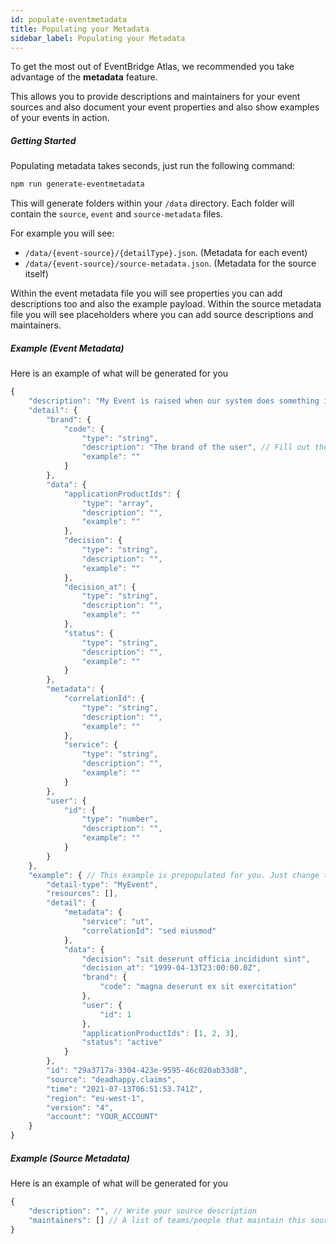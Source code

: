 ```yaml
---
id: populate-eventmetadata
title: Populating your Metadata
sidebar_label: Populating your Metadata
---
```


To get the most out of EventBridge Atlas, we recommended you take advantage of the **metadata** feature.

This allows you to provide descriptions and maintainers for your event sources and also document your event properties and also show examples of your events in action.

##### Getting Started

Populating metadata takes seconds, just run the following command:

```bash
npm run generate-eventmetadata
```

This will generate folders within your `/data` directory. Each folder will contain the `source`, `event` and `source-metadata` files.

For example you will see:

- `/data/{event-source}/{detailType}.json`. (Metadata for each event)
- `/data/{event-source}/source-metadata.json`. (Metadata for the source itself)

Within the event metadata file you will see properties you can add descriptions too and also the example payload.
Within the source metadata file you will see placeholders where you can add source descriptions and maintainers.

##### Example (Event Metadata)

Here is an example of what will be generated for you

```js
{
    "description": "My Event is raised when our system does something interested. Change this to what you want.",
    "detail": {
        "brand": {
            "code": {
                "type": "string",
                "description": "The brand of the user", // Fill out the details for each description. The template is made for you
                "example": ""
            }
        },
        "data": {
            "applicationProductIds": {
                "type": "array",
                "description": "",
                "example": ""
            },
            "decision": {
                "type": "string",
                "description": "",
                "example": ""
            },
            "decision_at": {
                "type": "string",
                "description": "",
                "example": ""
            },
            "status": {
                "type": "string",
                "description": "",
                "example": ""
            }
        },
        "metadata": {
            "correlationId": {
                "type": "string",
                "description": "",
                "example": ""
            },
            "service": {
                "type": "string",
                "description": "",
                "example": ""
            }
        },
        "user": {
            "id": {
                "type": "number",
                "description": "",
                "example": ""
            }
        }
    },
    "example": { // This example is prepopulated for you. Just change the defaults.
        "detail-type": "MyEvent",
        "resources": [],
        "detail": {
            "metadata": {
                "service": "ut",
                "correlationId": "sed eiusmod"
            },
            "data": {
                "decision": "sit deserunt officia incididunt sint",
                "decision_at": "1999-04-13T23:00:00.0Z",
                "brand": {
                    "code": "magna deserunt ex sit exercitation"
                },
                "user": {
                    "id": 1
                },
                "applicationProductIds": [1, 2, 3],
                "status": "active"
            }
        },
        "id": "29a3717a-3304-423e-9595-46c020ab33d8",
        "source": "deadhappy.claims",
        "time": "2021-07-13T06:51:53.741Z",
        "region": "eu-west-1",
        "version": "4",
        "account": "YOUR_ACCOUNT"
    }
}
```

##### Example (Source Metadata)

Here is an example of what will be generated for you

```js
{
    "description": "", // Write your source description
    "maintainers": [] // A list of teams/people that maintain this source of events
}
```
